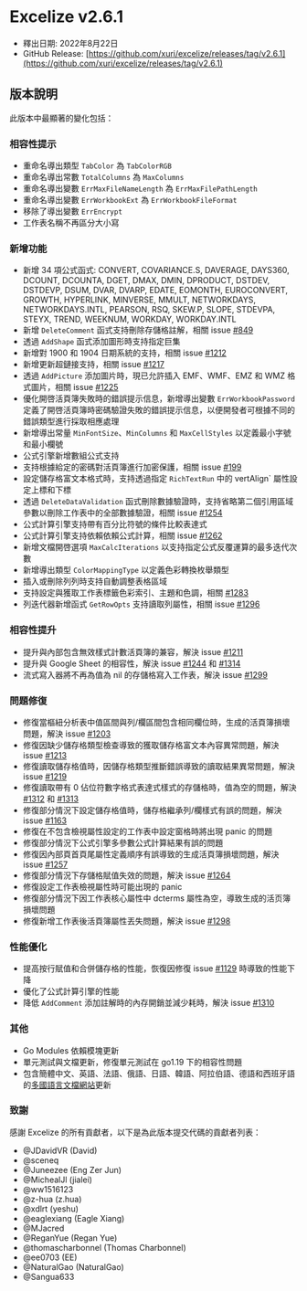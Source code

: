 # Excelize v2.6.1

* 釋出日期: 2022年8月22日
* GitHub Release: [https://github.com/xuri/excelize/releases/tag/v2.6.1](https://github.com/xuri/excelize/releases/tag/v2.6.1)

## 版本說明

此版本中最顯著的變化包括：

### 相容性提示

* 重命名導出類型 `TabColor` 為 `TabColorRGB`
* 重命名導出常數 `TotalColumns` 為 `MaxColumns`
* 重命名導出變數 `ErrMaxFileNameLength` 為 `ErrMaxFilePathLength`
* 重命名導出變數 `ErrWorkbookExt` 為 `ErrWorkbookFileFormat`
* 移除了導出變數 `ErrEncrypt`
* 工作表名稱不再區分大小寫

### 新增功能

* 新增 34 項公式函式: CONVERT, COVARIANCE.S, DAVERAGE, DAYS360, DCOUNT, DCOUNTA, DGET, DMAX, DMIN, DPRODUCT, DSTDEV, DSTDEVP, DSUM, DVAR, DVARP, EDATE, EOMONTH, EUROCONVERT, GROWTH, HYPERLINK, MINVERSE, MMULT, NETWORKDAYS, NETWORKDAYS.INTL, PEARSON, RSQ, SKEW.P, SLOPE, STDEVPA, STEYX, TREND, WEEKNUM, WORKDAY, WORKDAY.INTL
* 新增 `DeleteComment` 函式支持刪除存儲格註解，相關 issue [#849](https://github.com/xuri/excelize/issues/849)
* 透過 `AddShape` 函式添加圖形時支持指定巨集
* 新增對 1900 和 1904 日期系統的支持，相關 issue [#1212](https://github.com/xuri/excelize/issues/1212)
* 新增更新超鏈接支持，相關 issue [#1217](https://github.com/xuri/excelize/issues/1217)
* 透過 `AddPicture` 添加圖片時，現已允許插入 EMF、WMF、EMZ 和 WMZ 格式圖片，相關 issue [#1225](https://github.com/xuri/excelize/issues/1225)
* 優化開啓活頁簿失敗時的錯誤提示信息，新增導出變數 `ErrWorkbookPassword` 定義了開啓活頁簿時密碼驗證失敗的錯誤提示信息，以便開發者可根據不同的錯誤類型進行採取相應處理
* 新增導出常量 `MinFontSize`、`MinColumns` 和 `MaxCellStyles` 以定義最小字號和最小欄號
* 公式引擎新增數組公式支持
* 支持根據給定的密碼對活頁簿進行加密保護，相關 issue [#199](https://github.com/xuri/excelize/issues/199)
* 設定儲存格富文本格式時，支持透過指定 `RichTextRun` 中的 vertAlign` 屬性設定上標和下標
* 透過 `DeleteDataValidation` 函式刪除數據驗證時，支持省略第二個引用區域參數以刪除工作表中的全部數據驗證，相關 issue [#1254](https://github.com/xuri/excelize/issues/1254)
* 公式計算引擎支持帶有百分比符號的條件比較表達式
* 公式計算引擎支持依賴依賴公式計算，相關 issue [#1262](https://github.com/xuri/excelize/issues/1262)
* 新增文檔開啓選項 `MaxCalcIterations` 以支持指定公式反覆運算的最多迭代次數
* 新增導出類型  `ColorMappingType` 以定義色彩轉換枚舉類型
* 插入或刪除列列時支持自動調整表格區域
* 支持設定與獲取工作表標籤色彩索引、主題和色調，相關 [#1283](https://github.com/xuri/excelize/issues/1283)
* 列迭代器新增函式 `GetRowOpts` 支持讀取列屬性，相關 issue [#1296](https://github.com/xuri/excelize/issues/1296)

### 相容性提升

* 提升與內部包含無效樣式計數活頁簿的兼容，解決 issue [#1211](https://github.com/xuri/excelize/issues/1211)
* 提升與 Google Sheet 的相容性，解決 issue [#1244](https://github.com/xuri/excelize/issues/1244) 和 [#1314](https://github.com/xuri/excelize/issues/1314)
* 流式寫入器將不再為值為 nil 的存儲格寫入工作表，解決 issue [#1299](https://github.com/xuri/excelize/issues/1299)

### 問題修復

* 修復當樞紐分析表中值區間與列/欄區間包含相同欄位時，生成的活頁簿損壞問題，解決 issue [#1203](https://github.com/xuri/excelize/issues/1203)
* 修復因缺少儲存格類型檢查導致的獲取儲存格富文本內容異常問題，解決 issue [#1213](https://github.com/xuri/excelize/issues/1213)
* 修復讀取儲存格值時，因儲存格類型推斷錯誤導致的讀取結果異常問題，解決 issue [#1219](https://github.com/xuri/excelize/issues/1219)
* 修復讀取帶有 0 佔位符數字格式表達式樣式的存儲格時，值為空的問題，解決 [#1312](https://github.com/xuri/excelize/issues/1312) 和 [#1313](https://github.com/xuri/excelize/issues/1313)
* 修復部分情況下設定儲存格值時，儲存格繼承列/欄樣式有誤的問題，解決 issue [#1163](https://github.com/xuri/excelize/issues/1163)
* 修復在不包含檢視屬性設定的工作表中設定窗格時將出現 panic 的問題
* 修復部分情況下公式引擎多參數公式計算結果有誤的問題
* 修復因內部頁首頁尾屬性定義順序有誤導致的生成活頁簿損壞問題，解決 issue [#1257](https://github.com/xuri/excelize/issues/1257)
* 修復部分情況下存儲格賦值失效的問題，解決 issue [#1264](https://github.com/xuri/excelize/issues/1264)
* 修復設定工作表檢視屬性時可能出現的 panic
* 修復部分情況下因工作表核心屬性中 dcterms 屬性為空，導致生成的活页簿損壞問題
* 修復新增工作表後活頁簿屬性丟失問題，解決 issue [#1298](https://github.com/xuri/excelize/issues/1298)

### 性能優化

* 提高按行賦值和合併儲存格的性能，恢復因修復 issue [#1129](https://github.com/xuri/excelize/issues/1129) 時導致的性能下降
* 優化了公式計算引擎的性能
* 降低 `AddComment` 添加註解時的內存開銷並減少耗時，解決 issue [#1310](https://github.com/xuri/excelize/issues/1310)

### 其他

* Go Modules 依賴模塊更新
* 單元測試與文檔更新，修復單元測試在 go1.19 下的相容性問題
* 包含簡體中文、英語、法語、俄語、日語、韓語、阿拉伯語、德語和西班牙語的[多國語言文檔網站](https://xuri.me/excelize)更新

### 致謝

感謝 Excelize 的所有貢獻者，以下是為此版本提交代碼的貢獻者列表：

* @JDavidVR (David)
* @sceneq
* @Juneezee (Eng Zer Jun)
* @MichealJl (jialei)
* @ww1516123
* @z-hua (z.hua)
* @xdlrt (yeshu)
* @eaglexiang (Eagle Xiang)
* @MJacred
* @ReganYue (Regan Yue)
* @thomascharbonnel (Thomas Charbonnel)
* @ee0703 (EE)
* @NaturalGao (NaturalGao)
* @Sangua633
